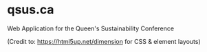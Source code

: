 # qsus.ca
Web Application for the Queen's Sustainability Conference

(Credit to: https://html5up.net/dimension for CSS & element layouts)
